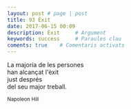 ```yaml
---
layout: post # page | post
title: 93 Èxit
date: 2017-06-15 00:09
description: Èxit     # Argument
keywords: success     # Paraules clau
coments: true    # Comentaris activats
---
```


La majoría de les persones <br />
han alcançat l'èxit <br />
just després <br />
del seu major treball. <br />

<small>Napoleon Hill</small>
